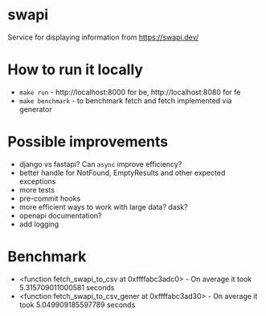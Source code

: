 # swapi

Service for displaying information from https://swapi.dev/

# How to run it locally

- `make run` - http://localhost:8000 for be, http://localhost:8080 for fe
- `make benchmark` - to benchmark fetch and fetch implemented via generator
# Possible improvements

- django vs fastapi? Can `async` improve efficiency?
- better handle for NotFound, EmptyResults and other expected exceptions
- more tests
- pre-commit hooks
- more efficient ways to work with large data? dask?
- openapi documentation?
- add logging


# Benchmark

- <function fetch_swapi_to_csv at 0xffffabc3adc0> - On average it took 5.315709011000581 seconds
- <function fetch_swapi_to_csv_gener at 0xffffabc3ad30> - On average it took 5.049909185597789 seconds